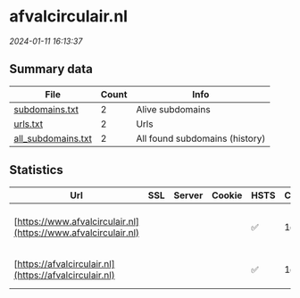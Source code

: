 # afvalcirculair.nl
*2024-01-11 16:13:37*
## Summary data
| File       | Count | Info |
|------------|-------|------|
|[subdomains.txt](/data/afvalcirculair.nl/subdomains.txt)|2|Alive subdomains|
|[urls.txt](/data/afvalcirculair.nl/urls.txt)|2|Urls|
|[all_subdomains.txt](/data/afvalcirculair.nl/all_subdomains.txt)|2|All found subdomains (history)|
## Statistics
| Url | SSL | Server | Cookie | HSTS | CSP | XFO | XXP | RP | Tech |Title |
|------------|-------|------|------|------|------|------|------|------|------|------|
|[https://www.afvalcirculair.nl](https://www.afvalcirculair.nl)| || |:white_check_mark: | 1:white_check_mark: | 2:white_check_mark: | 3:white_check_mark: |HSTS Microsoft ASP.NET:-|Home - Afval Cir...|
|[https://afvalcirculair.nl](https://afvalcirculair.nl)| || |:white_check_mark: | 1:white_check_mark: | 2:white_check_mark: | 3:white_check_mark: |HSTS Microsoft ASP.NET:-|Object moved|